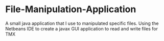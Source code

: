 # File-Manipulation-Application
 A small java application that I use to manipulated specific files.
 Using the Netbeans IDE to create a javax GUI application to read and write files for TMX
